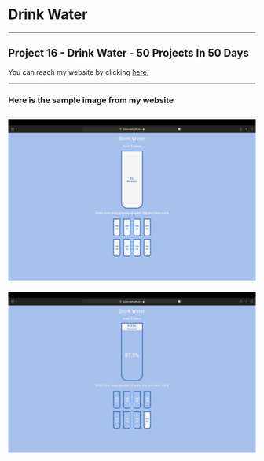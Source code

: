 # Drink Water

---

## Project 16 - Drink Water - 50 Projects In 50 Days

You can reach my website by clicking [here.](https://isacancabuk.github.io/drink-water/)

---

### Here is the sample image from my website

![](https://raw.githubusercontent.com/isacancabuk/drink-water/main/images/sample1.png)
---

![](https://raw.githubusercontent.com/isacancabuk/drink-water/main/images/sample2.png)